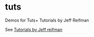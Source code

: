 tuts
====

Demos for Tuts+ Tutorials by Jeff Reifman

See [Tutorials by Jeff reifman](http://tutsplus.com/authors/jeff-reifman)
